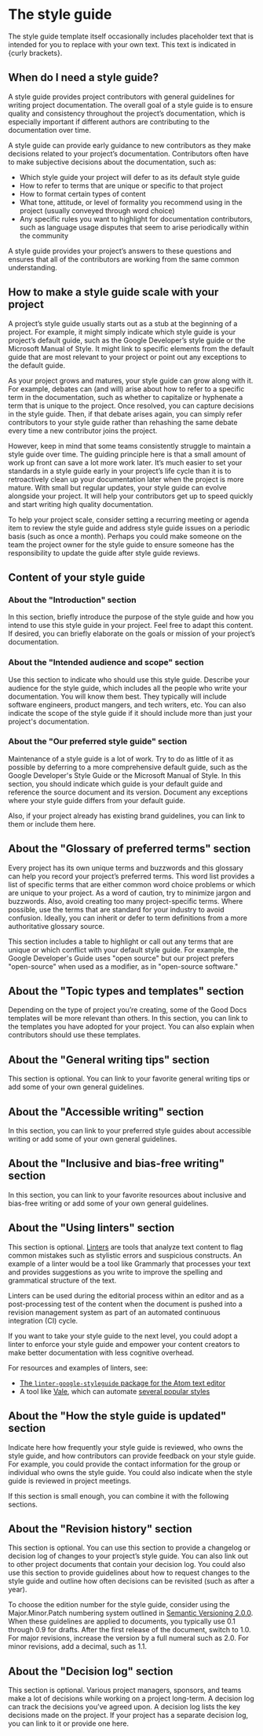 # The style guide

The style guide template itself occasionally includes placeholder text that
is intended for you to replace with your own text. This text is indicated in
{curly brackets}.

## When do I need a style guide?

A style guide provides project contributors with general guidelines for writing
project documentation. The overall goal of a style guide is to ensure quality
and consistency throughout the project’s documentation, which is especially
important if different authors are contributing to the documentation over time.

A style guide can provide early guidance to new contributors as they make
decisions related to your project’s documentation. Contributors often have to
make subjective decisions about the documentation, such as:

- Which style guide your project will defer to as its default style guide
- How to refer to terms that are unique or specific to that project
- How to format certain types of content
- What tone, attitude, or level of formality you recommend using in the project
  (usually conveyed through word choice)
- Any specific rules you want to highlight for documentation contributors, such
  as language usage disputes that seem to arise periodically within the
  community

A style guide provides your project’s answers to these questions and ensures
that all of the contributors are working from the same common understanding.

## How to make a style guide scale with your project

A project’s style guide usually starts out as a stub at the beginning of a
project. For example, it might simply indicate which style guide is your
project’s default guide, such as the Google Developer’s style guide or the
Microsoft Manual of Style. It might link to specific elements from the default
guide that are most relevant to your project or point out any exceptions to the
default guide.

As your project grows and matures, your style guide can grow along with it. For
example, debates can (and will) arise about how to refer to a specific term in
the documentation, such as whether to capitalize or hyphenate a term that is
unique to the project. Once resolved, you can capture decisions in the style
guide. Then, if that debate arises again, you can simply refer contributors to
your style guide rather than rehashing the same debate every time a new
contributor joins the project.

However, keep in mind that some teams consistently struggle to maintain a style
guide over time. The guiding principle here is that a small amount of work up
front can save a lot more work later. It’s much easier to set your standards in
a style guide early in your project’s life cycle than it is to retroactively
clean up your documentation later when the project is more mature. With small
but regular updates, your style guide can evolve alongside your project. It will
help your contributors get up to speed quickly and start writing high quality
documentation.

To help your project scale, consider setting a recurring meeting or agenda item
to review the style guide and address style guide issues on a periodic basis
(such as once a month). Perhaps you could make someone on the team the project
owner for the style guide to ensure someone has the responsibility to update the
guide after style guide reviews.

## Content of your style guide

### About the "Introduction" section

In this section, briefly introduce the purpose of the style guide and how
you intend to use this style guide in your project. Feel free to adapt this
content. If desired, you can briefly elaborate on the goals or mission of your
project’s documentation.

### About the "Intended audience and scope" section

Use this section to indicate who should use this style guide. Describe your
audience for the style guide, which includes all the people who write your
documentation. You will know them best. They typically will include software
engineers, product mangers, and tech writers, etc. You can also indicate the
scope of the style guide if it should include more than just your project's
documentation.

### About the "Our preferred style guide" section

Maintenance of a style guide is a lot of work. Try to do as little of it as
possible by deferring to a more comprehensive default guide, such as the Google
Developer's Style Guide or the Microsoft Manual of Style. In this section,
you should indicate which guide is your default guide and reference the source
document and its version. Document any exceptions where your style guide differs
from your default guide.

Also, if your project already has existing brand guidelines, you can link to
them or include them here.

## About the "Glossary of preferred terms" section

Every project has its own unique terms and buzzwords and this glossary can help
you record your project’s preferred terms. This word list provides a list of
specific terms that are either common word choice problems or which are unique
to your project. As a word of caution, try to minimize jargon and buzzwords.
Also, avoid creating too many project-specific terms. Where possible, use the
terms that are standard for your industry to avoid confusion. Ideally, you can
inherit or defer to term definitions from a more authoritative glossary source.

This section includes a table to highlight or call out any terms that are unique
or which conflict with your default style guide. For example, the Google
Developer's Guide uses "open source" but our project prefers "open-source" when
used as a modifier, as in "open-source software."

## About the "Topic types and templates" section

Depending on the type of project you’re creating, some of the Good Docs
templates will be more relevant than others. In this section, you can link to
the templates you have adopted for your project. You can also explain when
contributors should use these templates.

## About the "General writing tips" section

This section is optional. You can link to your favorite general writing tips or
add some of your own general guidelines.

## About the "Accessible writing" section

In this section, you can link to your preferred style guides about accessible
writing or add some of your own general guidelines.

## About the "Inclusive and bias-free writing" section

In this section, you can link to your favorite resources about inclusive and
bias-free writing or add some of your own general guidelines.

## About the "Using linters" section

This section is optional. [Linters](https://www.writethedocs.org/guide/tools/testing/#style-guide-checking-and-linting)
are tools that analyze text content to flag common mistakes such as stylistic
errors and suspicious constructs. An example of a linter would be a tool like
Grammarly that processes your text and provides suggestions as you write to
improve the spelling and grammatical structure of the text.

Linters can be used during the editorial process within an editor and as a
post-processing test of the content when the document is pushed into a revision
management system as part of an automated continuous integration (CI) cycle.

If you want to take your style guide to the next level, you could adopt a linter
to enforce your style guide and empower your content creators to make better
documentation with less cognitive overhead.

For resources and examples of linters, see:

- [The `linter-google-styleguide` package for the Atom text editor](https://atom.io/packages/linter-google-styleguide)
- A tool like [Vale](https://www.writethedocs.org/guide/tools/testing/#vale),
  which can automate [several popular styles](https://github.com/errata-ai/styles)

## About the "How the style guide is updated" section

Indicate here how frequently your style guide is reviewed, who owns the style
guide, and how contributors can provide feedback on your style guide. For
example, you could provide the contact information for the group or individual
who owns the style guide. You could also indicate when the style guide is
reviewed in project meetings.

If this section is small enough, you can combine it with the following sections.

## About the "Revision history" section

This section is optional. You can use this section to provide a changelog or
decision log of changes to your project’s style guide. You can also link out to
other project documents that contain your decision log. You could also use this
section to provide guidelines about how to request changes to the style guide
and outline how often decisions can be revisited (such as after a year).

To choose the edition number for the style guide, consider using the
Major.Minor.Patch numbering system outlined in
[Semantic Versioning 2.0.0](https://semver.org/). When these
guidelines are applied to documents, you typically use 0.1 through 0.9 for
drafts. After the first release of the document, switch to 1.0. For major
revisions, increase the version by a full numeral such as 2.0. For minor
revisions, add a decimal, such as 1.1.

## About the "Decision log" section

This section is optional. Various project managers, sponsors, and teams make a
lot of decisions while working on a project long-term. A decision log can track
the decisions you’ve agreed upon. A decision log lists the key decisions made on
the project. If your project has a separate decision log, you can link to it or
provide one here.
